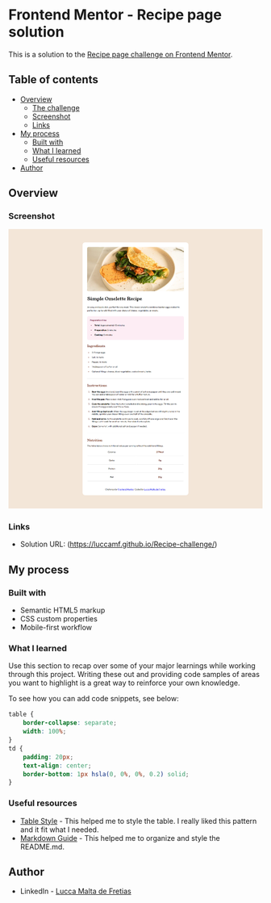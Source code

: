 # Frontend Mentor - Recipe page solution

This is a solution to the [Recipe page challenge on Frontend Mentor](https://www.frontendmentor.io/challenges/recipe-page-KiTsR8QQKm).

## Table of contents

- [Overview](#overview)
  - [The challenge](#the-challenge)
  - [Screenshot](#screenshot)
  - [Links](#links)
- [My process](#my-process)
  - [Built with](#built-with)
  - [What I learned](#what-i-learned)
  - [Useful resources](#useful-resources)
- [Author](#author)

## Overview

### Screenshot

![](./assets/images/screenshot.png)

### Links

- Solution URL: (https://luccamf.github.io/Recipe-challenge/)

## My process

### Built with

- Semantic HTML5 markup
- CSS custom properties
- Mobile-first workflow

### What I learned

Use this section to recap over some of your major learnings while working through this project. Writing these out and providing code samples of areas you want to highlight is a great way to reinforce your own knowledge.

To see how you can add code snippets, see below:

```css
table {
    border-collapse: separate;
    width: 100%;
}
td {
    padding: 20px;
    text-align: center;
    border-bottom: 1px hsla(0, 0%, 0%, 0.2) solid;
}
```

### Useful resources

- [Table Style](https://www.w3schools.com/css/css_table_style.asp) - This helped me to style the table. I really liked this pattern and it fit what I needed.
- [Markdown Guide](https://www.markdownguide.org/) - This helped me to organize and style the README.md.

## Author

- LinkedIn - [Lucca Malta de Fretias](https://www.linkedin.com/in/luccamf/)
